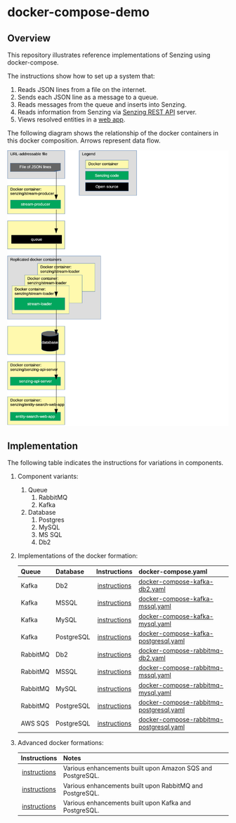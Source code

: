 # docker-compose-demo

## Overview

This repository illustrates reference implementations of Senzing using docker-compose.

The instructions show how to set up a system that:

1. Reads JSON lines from a file on the internet.
1. Sends each JSON line as a message to a queue.
1. Reads messages from the queue and inserts into Senzing.
1. Reads information from Senzing via [Senzing REST API](https://github.com/Senzing/senzing-rest-api) server.
1. Views resolved entities in a [web app](https://github.com/Senzing/entity-search-web-app).

The following diagram shows the relationship of the docker containers in this docker composition.
Arrows represent data flow.

![Image of architecture](docs/img-architecture/architecture.png)

## Implementation

The following table indicates the instructions for variations in components.

1. Component variants:
    1. Queue
        1. RabbitMQ
        1. Kafka
    1. Database
        1. Postgres
        1. MySQL
        1. MS SQL
        1. Db2
1. Implementations of the docker formation:

    | Queue    | Database       | Instructions | docker-compose.yaml |
    |----------|----------------|:------------:|---------------------|
    | Kafka    | Db2            | [instructions](docs/docker-compose-kafka-db2/README.md)               | [docker-compose-kafka-db2.yaml](resources/db2/docker-compose-kafka-db2.yaml) |
    | Kafka    | MSSQL          | [instructions](docs/docker-compose-kafka-mssql/README.md)             | [docker-compose-kafka-mssql.yaml](resources/mssql/docker-compose-kafka-mssql.yaml) |
    | Kafka    | MySQL          | [instructions](docs/docker-compose-kafka-mysql/README.md)             | [docker-compose-kafka-mysql.yaml](resources/mysql/docker-compose-kafka-mysql.yaml) |
    | Kafka    | PostgreSQL     | [instructions](docs/docker-compose-kafka-postgresql/README.md)        | [docker-compose-kafka-postgresql.yaml](resources/postgresql/docker-compose-kafka-postgresql.yaml) |
    | RabbitMQ | Db2            | [instructions](docs/docker-compose-rabbitmq-db2/README.md)            | [docker-compose-rabbitmq-db2.yaml](resources/db2/docker-compose-rabbitmq-db2.yaml) |
    | RabbitMQ | MSSQL          | [instructions](docs/docker-compose-rabbitmq-mssql/README.md)          | [docker-compose-rabbitmq-mssql.yaml](resources/mssql/docker-compose-rabbitmq-mssql.yaml) |
    | RabbitMQ | MySQL          | [instructions](docs/docker-compose-rabbitmq-mysql/README.md)          | [docker-compose-rabbitmq-mysql.yaml](resources/mysql/docker-compose-rabbitmq-mysql.yaml) |
    | RabbitMQ | PostgreSQL     | [instructions](docs/docker-compose-rabbitmq-postgresql/README.md)     | [docker-compose-rabbitmq-postgresql.yaml](resources/postgresql/docker-compose-rabbitmq-postgresql.yaml) |
    | AWS SQS  | PostgreSQL     | [instructions](docs/docker-compose-sqs-postgresql/README.md)     | [docker-compose-rabbitmq-postgresql.yaml](resources/postgresql/docker-compose-sqs-postgresql.yaml) |


1. Advanced docker formations:

    | Instructions | Notes               |
    |:------------:|---------------------|
    | [instructions](docs/docker-compose-sqs-postgresql-advanced/README.md) | Various enhancements built upon Amazon SQS and PostgreSQL. |
    | [instructions](docs/docker-compose-rabbitmq-postgresql-advanced/README.md) | Various enhancements built upon RabbitMQ and PostgreSQL. |
    | [instructions](docs/docker-compose-kafka-postgresql-advanced/README.md) | Various enhancements built upon Kafka and PostgreSQL. |

